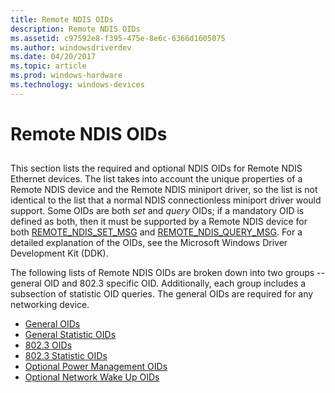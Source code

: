 ```yaml
---
title: Remote NDIS OIDs
description: Remote NDIS OIDs
ms.assetid: c97592e8-f395-475e-8e6c-6366d1605075
ms.author: windowsdriverdev
ms.date: 04/20/2017
ms.topic: article
ms.prod: windows-hardware
ms.technology: windows-devices
---
```


# Remote NDIS OIDs


## <a href="" id="ddk-remote-ndis-oids-ng"></a>


This section lists the required and optional NDIS OIDs for Remote NDIS Ethernet devices. The list takes into account the unique properties of a Remote NDIS device and the Remote NDIS miniport driver, so the list is not identical to the list that a normal NDIS connectionless miniport driver would support. Some OIDs are both *set* and *query* OIDs; if a mandatory OID is defined as both, then it must be supported by a Remote NDIS device for both [REMOTE\_NDIS\_SET\_MSG](remote-ndis-set-msg.md) and [REMOTE\_NDIS\_QUERY\_MSG](remote-ndis-query-msg.md). For a detailed explanation of the OIDs, see the Microsoft Windows Driver Development Kit (DDK).

The following lists of Remote NDIS OIDs are broken down into two groups -- general OID and 802.3 specific OID. Additionally, each group includes a subsection of statistic OID queries. The general OIDs are required for any networking device.

-   [General OIDs](general-oids2.md)
-   [General Statistic OIDs](general-statistic-oids.md)
-   [802.3 OIDs](802-3-oids.md)
-   [802.3 Statistic OIDs](802-3-statistic-oids.md)
-   [Optional Power Management OIDs](optional-power-management-oids.md)
-   [Optional Network Wake Up OIDs](optional-network-wake-up-oids.md)

 

 





